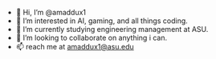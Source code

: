 - 👋 Hi, I’m @amaddux1
- 👀 I’m interested in AI, gaming, and all things coding.
- 🌱 I’m currently studying engineering management at ASU.
- 💞️ I’m looking to collaborate on anything i can.
- 📫 reach me at amaddux1@asu.edu

<!---
amaddux1/amaddux1 is a ✨ special ✨ repository because its `README.md` (this file) appears on your GitHub profile.
You can click the Preview link to take a look at your changes.
--->
